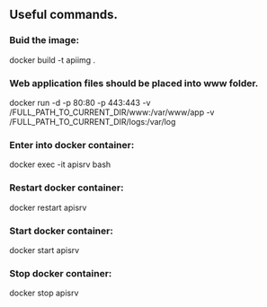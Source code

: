 ## Useful commands.
### Buid the image:
docker build -t apiimg .

### Web application files should be placed into www folder.
docker run -d -p 80:80 -p 443:443 -v /FULL_PATH_TO_CURRENT_DIR/www:/var/www/app -v /FULL_PATH_TO_CURRENT_DIR/logs:/var/log

### Enter into docker container:
docker exec -it apisrv bash

### Restart docker container:
docker restart apisrv

### Start docker container:
docker start apisrv

### Stop docker container:
docker stop apisrv


